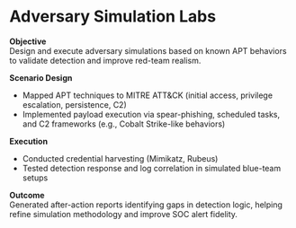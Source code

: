 # Adversary Simulation Labs

**Objective**  
Design and execute adversary simulations based on known APT behaviors to validate detection and improve red-team realism.

**Scenario Design**  
- Mapped APT techniques to MITRE ATT&CK (initial access, privilege escalation, persistence, C2)  
- Implemented payload execution via spear-phishing, scheduled tasks, and C2 frameworks (e.g., Cobalt Strike-like behaviors)

**Execution**  
- Conducted credential harvesting (Mimikatz, Rubeus)  
- Tested detection response and log correlation in simulated blue-team setups  

**Outcome**  
Generated after-action reports identifying gaps in detection logic, helping refine simulation methodology and improve SOC alert fidelity.
